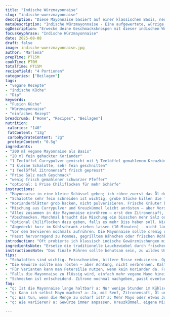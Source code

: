 ```yaml
---
title: "Indische Würzmayonnaise"
slug: "indische-wuerzmayonnaise"
description: "Diese Mayonnaise basiert auf einer klassischen Basis, neu interpretiert mit indischen Gewürzen und frischen Kräutern. Statt der üblichen Lauchzwiebeln nutze ich frischen Koriander, dazu eine Kombination aus Currypulver und gemahlenem Kreuzkümmel, die eine tiefere Würze bringt. Die Mengen sind angepasst, um nicht zu dominant zu werden, aber genug Kick. Sicherlich kein glatter Aufstrich, eher rustikal mit leicht körniger Textur. Perfekt zu Ofenkartoffeln, gegrilltem Hähnchen oder knackigem Gemüse. Laktosefrei und ohne Ei gemacht mit einer Pflanzenölbasis, das macht es verträglich und auch vegan. Getestet mit Avocadoöl, Rapsöl – letzteres bringt neutralen Geschmack, das Avocadoöl trägt nochmal fruchtige Nuancen bei. Immer frisch zubereiten, nicht zum Lagern geeignet wegen der Kräuter und frischen Zwiebeln."
metaDescription: "Indische Würzmayonnaise - Eine aufgewertete, würzige Variation der klassischen Mayonnaise, ideal für verschiedene Gerichte."
ogDescription: "Erwecke deine Geschmacksknospen mit dieser indischen Würzmayonnaise. Perfekt zu Pommes oder gegrilltem Hähnchen - ein echter Genuss."
focusKeyphrase: "Indische Würzmayonnaise"
date: 2025-08-08
draft: false
image: indische-wuerzmayonnaise.jpg
author: "Marlena"
prepTime: PT15M
cookTime: PT0M
totalTime: PT15M
recipeYield: "4 Portionen"
categories: ["Beilagen"]
tags:
- "vegane Rezepte"
- "indische Küche"
- "Dip"
keywords:
- "Fusion Küche"
- "Würzmayonnaise"
- "einfaches Rezept"
breadcrumb: ["Home", "Recipes", "Beilagen"]
nutrition: 
 calories: "140"
 fatContent: "13g"
 carbohydrateContent: "2g"
 proteinContent: "0.5g"
ingredients:
- "200 ml vegane Mayonnaise als Basis"
- "20 ml fein gehackter Koriander"
- "1 Teelöffel Currypulver gemischt mit ½ Teelöffel gemahlenem Kreuzkümmel"
- "1 kleine Schalotte, sehr fein geschnitten"
- "1 Teelöffel Zitronensaft frisch gepresst"
- "Prise Salz nach Geschmack"
- "wenig frisch gemahlener schwarzer Pfeffer"
- "optional: 1 Prise Chiliflocken für mehr Schärfe"
instructions:
- "Mayonnaise in eine kleine Schüssel geben; ich rühre zuerst das Öl durch, um jede Klumpigkeit zu vermeiden."
- "Schalotte sehr fein schneiden ist wichtig, grobe Stücke killen die Textur. Vorher kurz in kaltem Wasser ziehen lassen, damit der bittere Biss schwächer wird."
- "Korianderblätter grob hacken, nicht pulverisieren. Frische Kräuter bringen Frische, die inmitten der dicken Mayonnaise heraussticht."
- "Mischung aus Currypulver und Kreuzkümmel leicht anrösten – aber Vorsicht, nicht verbrennen, sonst Bitterkeit. Ich mache das in einer kalten Pfanne, langsam, nur für 30 Sekunden. Danach runterkühlen lassen."
- "Alles zusammen in die Mayonnaise einrühren – erst den Zitronensaft, dann die Gewürze unterrühren. Der Zitronensaft sorgt für Bindung und hebt die Gewürze frisch hervor."
- "Abschmecken. Manchmal braucht die Mischung ein bisschen mehr Salz oder noch ein Spritzer Zitrone, je nach Geschmack."
- "Optional Chiliflocken dazu geben, falls es mehr Biss haben soll. Niemals zu früh dazu, sonst verliert es Aroma."
- "Abgedeckt kurz im Kühlschrank ziehen lassen (10 Minuten) – nicht länger, sonst endet man mit zu scharfer, verflogener Würze."
- "Vor dem Servieren nochmals aufrühren. Die Mayonnaise sollte cremig und nicht wässrig sein. Wenn zu flüssig, gut mit etwas mehr veganer Mayo angleichen."
- "Passt hervorragend zu Pommes, gegrilltem Hähnchen oder frischen Rohkoststicks."
introduction: "Oft probierte ich klassisch indische Gewürzmischungen mit Mayonnaise, doch das Ergebnis war entweder zu scharf oder zu eintönig. Die Kombination aus rohen Schalotten und frischem Koriander macht’s leichter, lebendig. Bei meiner Version setze ich auf gemahlenen Kreuzkümmel, der zusammen mit Currypulver Tiefe gibt. Kein Pürieren, sondern solides Handrühren, damit die Textur bleibt. Die Mayonnaise stelle ich vegan her, meide Eier – funktioniert prima mit Basis aus neutralen Pflanzenölen, das ist auch bei Allergikern willkommen. Feine Anpassungen der Gewürze und kurze Kühldurchgänge geben mehr Kontrolle über die Aromabalance. Schnell gemacht, flexibel einsetzbar und vor allem mit Persönlichkeit statt langweiligem Alltags-Dip."
ingredientsNote: "Ersetze die traditionelle Lauchzwiebel durch frischen Koriander – bringt deutlich frischere Noten dann als spätes Topping. Statt normalem Currypulver probiere unbedingt eigene Mischungen mit Kreuzkümmel, Koriandersamen und Kurkuma, geröstet für deutlich mehr Aroma. Schalotte liefert mehr Süße und mildert die Schärfe im Vergleich zur normalen Zwiebel, aber auf Qualität achten – matschige Schalotten verderben das Ergebnis schnell. Vegane Mayonnaise findet man inzwischen fast überall, sonst selbst anrühren mit Senf, Zitronensaft, Pflanzenöl und einer Prise Zucker. Zitronensaft sehr frisch und gehaltvoll verwenden, gerne Bio – er bringt den nötigen Kick. Wenn keine frischen Kräuter da, kann man tiefgekühlten Koriander verwenden, aber himmel, Geräuchertes bitte vermeiden, das macht das Ganze bitter. Alternativ mit Petersilie experimentieren. Zur Schärfe kann man immer noch fein gehackte grüne Chili unterheben, aber lieber wenig."
instructionsNote: "Das finale Rühren sollte behutsam sein, zu wildes Umrühren zerstört die cremige Konsistenz. Meine Faustregel: Schalotte fein und kalt vorbereitet geben, leicht ausdrücken mit den Fingern, überschüssiges Wasser sämig reduzieren. Gewürze bei geringer Hitze rösten – ich meine wirklich leichtes Zischen hören, keine braune Rauchwolke. Sobald der Duft freikam, sofort raus aus der Pfanne, abkühlen lassen, sonst wird auf der Mayonnaise schnell bitter. Mayonnaise nicht zu kalt stellen, sonst splittert sie in der Konsistenz. Kurz vor dem Servieren anpassen, hier merkt man die Balance zwischen Säure und Würze. Küchentipps: Schalottenreste nicht wegwerfen, püriert eine scharfe Marinade. Quellen lassen ist wichtig, sonst harte Stellen in der Mayonnaise. Am besten erst kurz vor Verwendung anmischen, dann fühlt sie sich noch lebendig an. Wer doch einen etwas flüssigeren Dip mag, kann einen Esslöffel veganen Joghurt dazu geben – ersetzt frische Komponente, aber verändert Textur."
tips:
- "Schalotten sind wichtig. Feinschneiden, bittere Bisse reduzieren. Optional vorher wässern. Das verbessert die Textur. Auch eine gute Qualität wählen. Matschige Schalotten verderben den Eindruck."
- "Die Gewürze sollte man rösten – aber Achtung, nicht verbrennen. Kalte Pfanne, mittlere Hitze, leichter Duft. Wenn es zischend aufsteigt, gleich raus. Erlebnis für die Sinne."
- "Für Varianten kann man Petersilie nutzen, wenn kein Koriander da. Frische bringt Lebendigkeit, gefrorene Varianten sind möglich, aber rauchige sind tabu. Minimale Schärfe ist genial, aber zurückhaltend."
- "Falls die Mayonnaise zu flüssig wird, einfach mehr vegane Mayo hineingeben. Das gleicht die Konsistenz aus. Mit Joghurt kann man eine frische Note hinzufügen, ohne Textur zu verlieren."
- "Schmecken ist entscheidend. Zitrone nochmal nachgeben, passt eventuell. Jedes Mal variieren. Abdecken und im Kühlschrank kurz ziehen lassen, um die Aromen zu intensivieren."
faq:
- "q: Ist die Mayonnaise lange haltbar? a: Nur wenige Stunden im Kühlschrank. Frische ist wichtig, nicht lange aufbewahren. Ansonsten Aroma verloren."
- "q: Kann ich selbst Mayo machen? a: Ja, mit Senf, Zitronensaft, Öl und Zucker. Funktioniert super. Alternativen bieten Flexibilität. Anfangs taste dich ran."
- "q: Was tun, wenn die Menge zu scharf ist? a: Mehr Mayo oder etwas Joghurt hinzufügen. Notfälle sind in der Küche normal. Schlanker gehen mit Aroma."
- "q: Wie variieren? a: Gewürze immer anpassen. Kreuzkümmel, eigene Mischungen probieren. Jeder hat da seinen eigenen Dreh. Einige gut und andere weniger."

---
```

